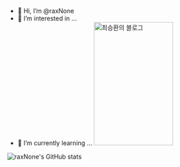 - 👋 Hi, I’m @raxNone
- 👀 I’m interested in ...
- 🌱 I’m currently learning ...
<a href="https://blog.naver.com/hani_vlog" target="_blank"><img src="https://github.com/raxNone/raxNone/assets/134260668/e03182d4-797f-472d-bc0f-e3435833c6a9" alt="최승환의 블로그" height="280" width="180"/></a>
  
![raxNone's GitHub stats](https://github-readme-stats.vercel.app/api?username=raxNone&show_icons=true&theme=radical)
